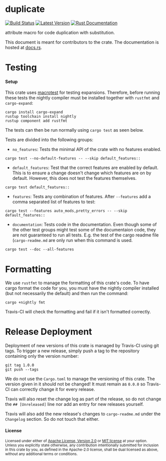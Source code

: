 duplicate
=============================

[![Build Status](https://api.travis-ci.org/Emoun/duplicate.svg?branch=master)](https://travis-ci.org/Emoun/duplicate)
[![Latest Version](https://img.shields.io/crates/v/duplicate.svg)](https://crates.io/crates/duplicate)
[![Rust Documentation](https://img.shields.io/badge/api-rustdoc-blue.svg)](https://docs.rs/duplicate)

attribute macro for code duplication with substitution.

This document is meant for contributors to the crate. The documentation is hosted at [docs.rs](https://docs.rs/duplicate).

# Testing

#### Setup

This crate uses [macrotest](https://crates.io/crates/macrotest) for testing expansions. 
Therefore, before running these tests the nightly compiler must be installed together with `rustfmt` and `cargo-expand`:

```
cargo install cargo-expand
rustup toolchain install nightly
rustup component add rustfmt
```

The tests can then be run normally using `cargo test` as seen below.

Tests are divided into the following groups:

- `no_features`:
Tests the minimal API of the crate with no features enabled. 

```
cargo test --no-default-features -- --skip default_features::
```

- `default_features`: 
Test that the correct features are enabled by default.
This is to ensure a change doesn't change which features are on by default.
However, this does not test the features themselves.

```
cargo test default_features::
```

- `features`:
Tests any combination of features. After `--features` add a comma separated list of features to test:

```
cargo test --features auto_mods,pretty_errors -- --skip default_features::
```

- `documentation`:
Tests code in the documentation. Even though some of the other test groups might test some of the documentaion code, they are not guaranteed to run all tests. E.g. the test of the cargo readme file (`cargo-readme.md` are only run when this command is used.
```
cargo test --doc --all-features
```
# Formatting

We use `rustfmt` to manage the formatting of this crate's code.
To have cargo format the code for you, you must have the nightly compiler installed (but not necessarily the default) and then run the command:

```
cargo +nightly fmt
```

Travis-CI will check the formatting and fail if it isn't formatted correctly.

# Release Deployment

Deployment of new versions of this crate is managed by Travis-CI using git tags. 
To trigger a new release, simply push a tag to the repository containing only the version number:

```
git tag 1.0.0
git push --tags
```

We do not use the `Cargo.toml` to manage the versioning of this crate.
The version given in it should not be changed! 
It must remain as `0.0.0` so Travis-CI can correctly change it for every release.

Travis will also reset the change log as part of the release, so do not change the `## [Unreleased]` line nor add an entry for new releases yourself.

Travis will also add the new release's changes to `cargo-readme.md` under the `Changelog` section. So do not touch that either.

#### License

<sup>
Licensed under either of <a href="LICENSE-APACHE">Apache License, Version
2.0</a> or <a href="LICENSE-MIT">MIT license</a> at your option.
</sup>

<br>

<sub>
Unless you explicitly state otherwise, any contribution intentionally
submitted for inclusion in this crate by you, as defined in the Apache-2.0
license, shall be dual licensed as above, without any additional terms or
conditions.
</sub>

